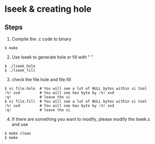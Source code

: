 # lseek & creating hole
## Steps
1. Compile the .c code to binary
```command
$ make
```

2. Use lseek to generate hole or fill with " " 
```command
$ ./lseek_hole
$ ./lseek_fill
```

3. check the file.hole and file.fill
```command
$ vi file.hole  # You will see a lot of NULL bytes within vi tool
:%! xxd         # You will see hex byte by :%! xxd
:q!             # leave the vi
$ vi file.fill  # You will see a lot of NULL bytes within vi tool
:%! xxd         # You will see hex byte by :%! xxd
:q!             # leave the vi
```

4. If there are something you want to modify, please modify the lseek.c and use
```command
$ make clean
$ make
```